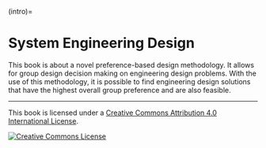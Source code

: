 (intro)=
# System Engineering Design

This book is about a novel preference-based design methodology. It allows for group design decision making on engineering design problems. With the use of this methodology, it is possible to find engineering design solutions that have the highest overall group preference and are also feasible.

---

This book is licensed under a <a rel="license" href="http://creativecommons.org/licenses/by/4.0/">Creative Commons Attribution 4.0 International License</a>.

<a rel="license" href="http://creativecommons.org/licenses/by/4.0/"><img alt="Creative Commons License" style="border-width:0" src="https://i.creativecommons.org/l/by/4.0/88x31.png"/></a>

